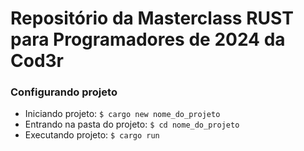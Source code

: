 # Repositório da Masterclass RUST para Programadores de 2024 da Cod3r

### Configurando projeto

- Iniciando projeto: `$ cargo new nome_do_projeto`
- Entrando na pasta do projeto: `$ cd nome_do_projeto`
- Executando projeto: `$ cargo run`
